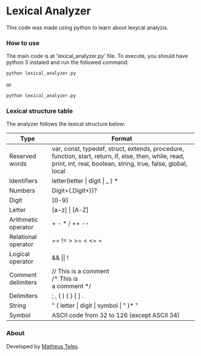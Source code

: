 # Lexical Analyzer
This code was made using python to learn about lexycal analyzis.

### How to use
The main code is at 'lexical_analyzer.py' file.
To execute, you should have python 3 instaled and run the followed command:

```bash
python lexical_analyzer.py
```

or

```bash
python lexical_analyzer.py
```

### Lexical structure table
The analyzer follows the  lexical structure below:

Type | Format
--- | --- |
Reserved words | var, const, typedef, struct, extends, procedure, function, start, return, if, else, then, while, read, print, int, real, boolean, string, true, false, global, local |
Identifiers | letter(letter \| digit \| _ ) *
Numbers | Digit+(.Digit+))?
Digit | [0-9]
Letter | [a-z] \| [A-Z]
Arithmetic operator | + - * / ++ --
Relational operator | == != > >= < <= =
Logical operator | && \|\| !
Comment delimiters | // This is a comment<br />/* This is<br />a comment */
Delimiters | ; , ( ) { } [ ] .
String | " ( letter \| digit \| symbol \| \" )* "
Symbol | ASCII code from 32 to 126 (except ASCII 34)

### About
Developed by [Matheus Teles](https://github.com/matheustdo).